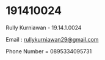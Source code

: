 # 191410024
Rully Kurniawan - 19.14.1.0024

Email : rullykurniawan29@gmail.com

Phone Number = 0895334095731
